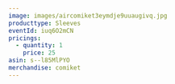 ```yaml
---
image: images/aircomiket3eymdje9uuaugivq.jpg
producttype: Sleeves
eventId: iuq6O2mCN
pricings:
  - quantity: 1
    price: 25
asin: s--l85MlPYO
merchandise: comiket
---
```

